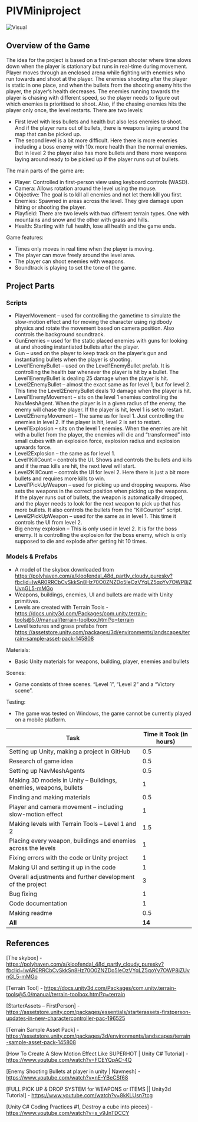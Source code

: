 # PIVMiniproject

![Visual](https://github.com/AndreasHJ3412/PIVMiniproject/blob/main/Gameplay/Gameplay.gif)

## Overview of the Game
The idea for the project is based on a first-person shooter where time slows down when the player is stationary but runs in real-time during movement. Player moves through an enclosed arena while fighting with enemies who run towards and shoot at the player. The enemies shooting after the player is static in one place, and when the bullets from the shooting enemy hits the player, the player’s health decreases. The enemies running towards the player is chasing with different speed, so the player needs to figure out which enemies is prioritised to shoot. Also, if the chasing enemies hits the player only once, the level restarts. 
There are two levels:  
- First level with less bullets and health but also less enemies to shoot. And if the player runs out of bullets, there is weapons laying around the map that can be picked up. 
- The second level is a bit more difficult. Here there is more enemies including a boss enemy with 10x more health than the normal enemies. But in level 2 the player also has more bullets and there more weapons laying around ready to be picked up if the player runs out of bullets. 

The main parts of the game are:
- Player: Controlled in first-person view using keyboard controls (WASD). 
- Camera: Allows rotation around the level using the mouse. 
- Objective: The goal is to kill all enemies and not let them kill you first. 
- Enemies: Spawned in areas across the level. They give damage upon hitting or shooting the player. 
- Playfield: There are two levels with two different terrain types. One with mountains and snow and the other with grass and hills. 
- Health: Starting with full health, lose all health and the game ends. 

Game features:
- Times only moves in real time when the player is moving. 
- The player can move freely around the level area.
- The player can shoot enemies with weapons.
- Soundtrack is playing to set the tone of the game. 

## Project Parts

### Scripts
- PlayerMovement – used for controlling the gametime to simulate the slow-motion effect and for moving the character using rigidbody physics and rotate the movement based on camera position. Also controls the background soundtrack.
- GunEnemies – used for the static placed enemies with guns for looking at and shooting instantiated bullets after the player.
- Gun – used on the player to keep track on the player’s gun and instantiating bullets when the player is shooting.
- Level1EnemyBullet – used on the Level1EnemyBullet prefab. It is controlling the health bar whenever the player is hit by a bullet. The Level1EnemyBullet is dealing 25 damage when the player is hit.
- Level2EnemyBullet – almost the exact same as for level 1, but for level 2. This time the Level2EnemyBullet deals 10 damage when the player is hit.
- Level1EnemyMovement – sits on the level 1 enemies controlling the NavMeshAgent. When the player is in a given radius of the enemy, the enemy will chase the player. If the player is hit, level 1 is set to restart.
- Level2EnemyMovement – The same as for level 1. Just controlling the enemies in level 2. If the player is hit, level 2 is set to restart.
- Level1Explosion – sits on the level 1 enemies. When the enemies are hit with a bullet from the player, the enemies will die and “transformed” into small cubes with an explosion force, explosion radius and explosion upwards force.
- Level2Explosion – the same as for level 1.
- Level1KillCount – controls the UI. Shows and controls the bullets and kills and if the max kills are hit, the next level will start.
- Level2KillCount – controls the UI for level 2. Here there is just a bit more bullets and requires more kills to win.
- Level1PickUpWeapon – used for picking up and dropping weapons. Also sets the weapons in the correct position when picking up the weapons. If the player runs out of bullets, the weapon is automatically dropped, and the player needs to look for the next weapon to pick up that has more bullets. It also controls the bullets from the “KillCounter” script.
- Level2PickUpWeapon – used for the same as in level 1. This time it controls the UI from level 2.
- Big enemy explosion – This is only used in level 2. It is for the boss enemy. It is controlling the explosion for the boss enemy, which is only supposed to die and explode after getting hit 10 times. 

### Models & Prefabs
- A model of the skybox downloaded from https://polyhaven.com/a/kloofendal_48d_partly_cloudy_puresky?fbclid=IwAR0RRCbCvSkkSn8Hz70O0ZNZDo5IeOzVYqLZ5qoYy7OWP8jZUvnGL5-mMGo
- Weapons, buildings, enemies, UI and bullets are made with Unity primitives.
- Levels are created with Terrain Tools - https://docs.unity3d.com/Packages/com.unity.terrain-tools@5.0/manual/terrain-toolbox.html?q=terrain
- Level textures and grass prefabs from https://assetstore.unity.com/packages/3d/environments/landscapes/terrain-sample-asset-pack-145808  

Materials: 
- Basic Unity materials for weapons, building, player, enemies and bullets 

Scenes: 
- Game consists of three scenes. “Level 1”, “Level 2” and a “Victory scene”. 

Testing: 
- The game was tested on Windows, the game cannot be currently played on a mobile platform. 

| **Task**                                                                | **Time it Took (in hours)** |
|--------------------------------------------------------------------------------|------------------------------------|
|     Setting up   Unity, making a project in GitHub                             |     0.5                            |
|     Research of game idea                                                      |     0.5                              |
|     Setting up NavMeshAgents                                                   |     0.5                            |
|     Making 3D models in Unity – Buildings, enemies, weapons, bullets           |     1                              |
|     Finding and making materials                                               |     0.5                            |
|     Player and camera movement – including slow-motion effect                  |     1                              |
|     Making levels with Terrain Tools – Level 1 and 2                           |     1.5                            |
|    Placing every weapon, buildings and enemies across the levels               |     1                              |
|    Fixing errors with the code or Unity project                                |     1                              |
|    Making UI and setting it up in the code                                     |     1                              |
|    Overall adjustments and further development of the project                  |     3                              |
|    Bug fixing                                                                  |     1                              |
|     Code   documentation                                                       |     1                              |
|     Making readme                                                              |     0.5                            |
|     **All**                                                                    |     **14**                         |

## References
[The skybox] - https://polyhaven.com/a/kloofendal_48d_partly_cloudy_puresky?fbclid=IwAR0RRCbCvSkkSn8Hz70O0ZNZDo5IeOzVYqLZ5qoYy7OWP8jZUvnGL5-mMGo  

[Terrain Tool] - https://docs.unity3d.com/Packages/com.unity.terrain-tools@5.0/manual/terrain-toolbox.html?q=terrain 

[StarterAssets – FirstPerson] - https://assetstore.unity.com/packages/essentials/starterassets-firstperson-updates-in-new-charactercontroller-pac-196525  

[Terrain Sample Asset Pack] - https://assetstore.unity.com/packages/3d/environments/landscapes/terrain-sample-asset-pack-145808  

[How To Create A Slow Motion Effect Like SUPERHOT | Unity C# Tutorial] - https://www.youtube.com/watch?v=FCEYQpAC-4Q  

[Enemy Shooting Bullets at player in unity | Navmesh] - https://www.youtube.com/watch?v=nE-YBeCSf68  

[FULL PICK UP & DROP SYSTEM for WEAPONS or ITEMS || Unity3d Tutorial] - https://www.youtube.com/watch?v=8kKLUsn7tcg  

[Unity C# Coding Practices #1, Destroy a cube into pieces] - https://www.youtube.com/watch?v=s_v9JnTDCCY  
